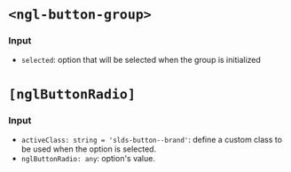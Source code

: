 # `<ngl-button-group>`

### Input
  * `selected`: option that will be selected when the group is initialized


# `[nglButtonRadio]`

### Input

  * `activeClass: string = 'slds-button--brand'`: define a custom class to be used when the option is selected.
  * `nglButtonRadio: any`: option's value.

